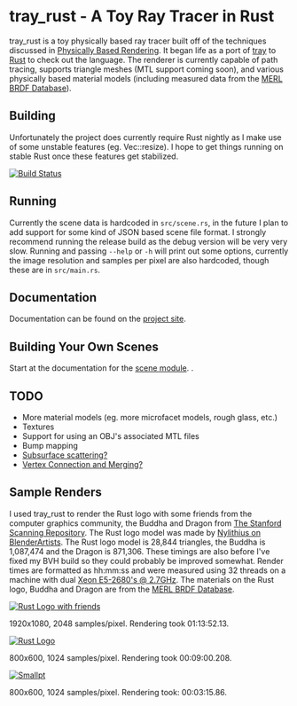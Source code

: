 tray\_rust - A Toy Ray Tracer in Rust
===
tray\_rust is a toy physically based ray tracer built off of the techniques
discussed in [Physically Based Rendering](http://pbrt.org/). It began life as a port of
[tray](https://github.com/Twinklebear/tray) to [Rust](http://www.rust-lang.org) to check out the language.
The renderer is currently capable of path tracing, supports triangle meshes (MTL support coming soon),
and various physically based material models (including measured data from the
[MERL BRDF Database](http://www.merl.com/brdf/)).

Building
---
Unfortunately the project does currently require Rust nightly as I make use of some unstable features
(eg. Vec::resize). I hope to get things running on stable Rust once these features get stabilized.

[![Build Status](https://travis-ci.org/Twinklebear/tray_rust.svg?branch=master)](https://travis-ci.org/Twinklebear/tray_rust)

Running
---
Currently the scene data is hardcoded in `src/scene.rs`, in the future I plan to add support for some
kind of JSON based scene file format. I strongly recommend running the release build as the debug version
will be very very slow. Running and passing `--help` or `-h` will print out some options, currently
the image resolution and samples per pixel are also hardcoded, though these are in `src/main.rs`.

Documentation
---
Documentation can be found on the [project site](http://www.willusher.io/tray_rust/tray_rust/).

Building Your Own Scenes
---
Start at the documentation for the [scene module](http://www.willusher.io/tray_rust/tray_rust/scene/index.html).
.

TODO
---
- More material models (eg. more microfacet models, rough glass, etc.)
- Textures
- Support for using an OBJ's associated MTL files
- Bump mapping
- [Subsurface scattering?](http://en.wikipedia.org/wiki/Subsurface_scattering)
- [Vertex Connection and Merging?](http://iliyan.com/publications/VertexMerging)

Sample Renders
---
I used tray\_rust to render the Rust logo with some friends from the computer graphics community,
the Buddha and Dragon from [The Stanford Scanning Repository](http://graphics.stanford.edu/data/3Dscanrep/).
The Rust logo model was made by
[Nylithius on BlenderArtists](http://blenderartists.org/forum/showthread.php?362836-Rust-language-3D-logo).
The Rust logo model is 28,844 triangles, the Buddha is 1,087,474 and the Dragon is 871,306. These timings
are also before I've fixed my BVH build so they could probably be improved somewhat.
Render times are formatted as hh:mm:ss and were measured using 32 threads on a machine with dual
[Xeon E5-2680's @ 2.7GHz](http://ark.intel.com/products/64583/Intel-Xeon-Processor-E5-2680-20M-Cache-2_70-GHz-8_00-GTs-Intel-QPI).
The materials on the Rust logo, Buddha and Dragon are from the [MERL BRDF Database](http://www.merl.com/brdf/).

[![Rust Logo with friends](http://i.imgur.com/9QU6fOU.png)](http://i.imgur.com/9QU6fOU.png)

1920x1080, 2048 samples/pixel. Rendering took 01:13:52.13.

[![Rust Logo](http://i.imgur.com/JouSgr5.png)](http://i.imgur.com/JouSgr5.png)

800x600, 1024 samples/pixel. Rendering took 00:09:00.208.

[![Smallpt](http://i.imgur.com/fUEv6Au.png)](http://i.imgur.com/fUEv6Au.png)

800x600, 1024 samples/pixel. Rendering took: 00:03:15.86.

